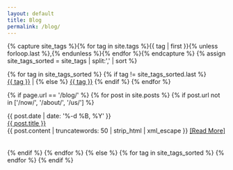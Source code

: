 ```yaml
---
layout: default
title: Blog
permalink: /blog/
---
```


{% capture site_tags %}{% for tag in site.tags %}{{ tag | first }}{% unless forloop.last %},{% endunless %}{% endfor %}{% endcapture %}
{% assign site_tags_sorted = site_tags | split:',' | sort %}

{% for tag in site_tags_sorted %}
  {% if tag != site_tags_sorted.last %}
  <a href='/blog/#{{ tag | slugify }}' style='white-space:nowrap;'>{{ tag }}</a> | 
  {% else %}
  <a href='/blog/#{{ tag | slugify }}' style='white-space:nowrap;'>{{ tag }}</a>
  {% endif %}
{% endfor %}

{% if page.url == '/blog/' %}
  {% for post in site.posts %}
    {% if post.url not in ['/now/', '/about/', '/us/'] %}
      <div id='date'>{{ post.date | date: '%-d %B, %Y' }}</div>
      <div id='page-title'><a href='{{ post.url }}'>{{ post.title }}</a></div>
      {{ post.content | truncatewords: 50 | strip_html | xml_escape }}
      <a href='{{ post.url }}'>[Read&nbsp;More]</a>
      <br><br><br>
    {% endif %}
  {% endfor %}
{% else %}
  {% for tag in site_tags_sorted %}
    <div name='{{ tag | slugify }}' style='display:none;'>
      {% for post in site.tags[tag] %}
        <div id='date'>{{ post.date | date: '%-d %B, %Y' }}</div>
        <div id='page-title'><a href='{{ post.url }}'>{{ post.title }}</a></div>
        {{ post.content | truncatewords: 50 | strip_html | xml_escape }}
        <a href='{{ post.url }}'>[Read&nbsp;More]</a>
        <br><br><br>
      {% endfor %}
    </div>
  {% endfor %}
{% endif %}
